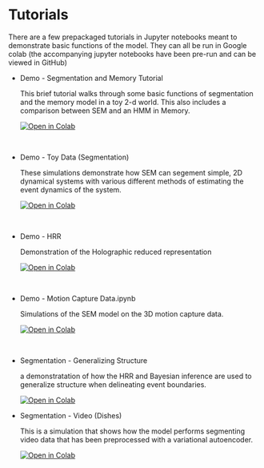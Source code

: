# Tutorials    


There are a few prepackaged tutorials in Jupyter notebooks meant to demonstrate basic functions of the model. They can
all be run in Google colab (the accompanying jupyter notebooks have been pre-run and can be viewed in GitHub)

* Demo - Segmentation and Memory Tutorial

    This brief tutorial walks through some basic functions of segmentation and the memory model in a toy 2-d world.  This also includes a comparison between SEM and an HMM in Memory.
    
    <a href="https://colab.research.google.com/github/nicktfranklin/SEM3/blob/master/Tutorials%20and%20Demos/Demo%20-%20Segmentation%20and%20Memory%20Tutorial.ipynb"><img src="https://colab.research.google.com/assets/colab-badge.svg" alt="Open in Colab" title="Open and Execute in Google Colaboratory"></a>

    &nbsp;



* Demo - Toy Data (Segmentation)

    These simulations demonstrate how SEM can segement simple, 2D dynamical systems with
    various different methods of estimating the event dynamics of the system.
    
    <a href="https://colab.research.google.com/github/nicktfranklin/SEM3/blob/master/Tutorials%20and%20Demos/Demo%20-%20Toy%20Data%20(Segmentation).ipynb"><img src="https://colab.research.google.com/assets/colab-badge.svg" alt="Open in Colab" title="Open and Execute in Google Colaboratory"></a>
     
     &nbsp;

* Demo - HRR

    Demonstration of the Holographic reduced representation
    
    <a href=https://colab.research.google.com/github/nicktfranklin/SEM3/blob/master/Tutorials%20and%20Demos/Demo%20-%20HRR.ipynb><img src="https://colab.research.google.com/assets/colab-badge.svg" alt="Open in Colab" title="Open and Execute in Google Colaboratory"></a>
    
    &nbsp;

* Demo - Motion Capture Data.ipynb
    
    Simulations of the SEM model on the 3D motion capture data. 
    
    <a href="https://colab.research.google.com/github/nicktfranklin/SEM3/blob/master/Tutorials%20and%20Demos/Demo%20-%20Motion%20Capture%20Data.ipynb"><img src="https://colab.research.google.com/assets/colab-badge.svg" alt="Open in Colab" title="Open and Execute in Google Colaboratory"></a>
    
    &nbsp;

* Segmentation - Generalizing Structure

    a demonstratation of how the HRR and Bayesian inference are used to generalize structure when delineating event boundaries.

    <a href="https://colab.research.google.com/github/nicktfranklin/SEM3/blob/master/Tutorials%20and%20Demos/Segmentation%20-%20Generalizing%20Structure.ipynb"><img src="https://colab.research.google.com/assets/colab-badge.svg" alt="Open in Colab" title="Open and Execute in Google Colaboratory"></a>

* Segmentation - Video (Dishes)
    
    This is a simulation that shows how the model performs segmenting video data that has been preprocessed with a variational autoencoder.

    <a href="https://colab.research.google.com/github/nicktfranklin/SEM3/blob/master/Tutorials%20and%20Demos/Segmentation%20-%20Video%20(Dishes).ipynb"><img src="https://colab.research.google.com/assets/colab-badge.svg" alt="Open in Colab" title="Open and Execute in Google Colaboratory"></a>
